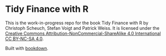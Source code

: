 # Tidy Finance with R

This is the work-in-progress repo for the book Tidy Finance with R by Christoph Scheuch, Stefan Voigt and Patrick Weiss. It is licensed under the [Creative Commons Attribution-NonCommercial-ShareAlike 4.0 International CC BY-NC-SA 4.0](https://creativecommons.org/licenses/by-nc-sa/4.0/).

Built with [bookdown](https://bookdown.org/).
